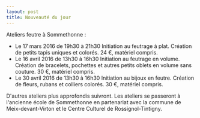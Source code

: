 ```yaml
---
layout: post
title: Nouveauté du jour
---
```


Ateliers feutre à Sommethonne :

- Le 17 mars 2016 de 19h30 à 21h30 Initiation au feutrage à plat. Création de petits tapis uniques et colorés. 24 €, matériel compris.
- Le 16 avril 2016 de 13h30 à 16h30 Initiation au feutrage en volume. Création de bracelets, pochettes et autres petits oblets en volume sans couture. 30 €, matériel compris.
- Le 30 avril 2016 de 13h30 à 16h30 Initiation au bijoux en feutre. Création de fleurs, rubans et colliers colorés. 30 €, matériel compris.

D'autres ateliers plus approfondis suivront.
Les ateliers se passeront à l'ancienne école de Sommethonne en partenariat avec la commune de Meix-devant-Virton et le Centre Culturel de Rossignol-Tintigny.
